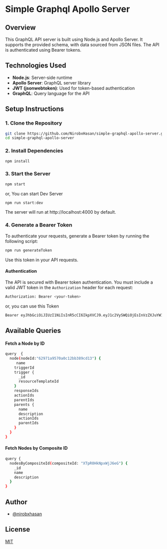 # Simple Graphql Apollo Server

## Overview

This GraphQL API server is built using Node.js and Apollo Server. It supports the provided schema, with data sourced from JSON files. The API is authenticated using Bearer tokens.

## Technologies Used

- **Node.js**: Server-side runtime
- **Apollo Server**: GraphQL server library
- **JWT (jsonwebtoken)**: Used for token-based authentication
- **GraphQL**: Query language for the API

## Setup Instructions

### 1. Clone the Repository

```bash
git clone https://github.com/NirobxHasan/simple-graphql-apollo-server.git
cd simple-graphql-apollo-server
```

### 2. Install Dependencies

```bash
npm install
```

### 3. Start the Server

```bash
npm start
```

or, You can start Dev Server

```bash
npm run start:dev
```

The server will run at http://localhost:4000 by default.

### 4. Generate a Bearer Token

To authenticate your requests, generate a Bearer token by running the following script:

```bash
npm run generateToken
```

Use this token in your API requests.

#### Authentication

The API is secured with Bearer token authentication. You must include a valid JWT token in the `Authorization` header for each request:

```bash
Authorization: Bearer <your-token>
```

or, you can use this Token

```bash
Bearer eyJhbGciOiJIUzI1NiIsInR5cCI6IkpXVCJ9.eyJ1c2VySWQiOjEsInVzZXJuYW1lIjoidGhlcmVkaXQiLCJyb2xlIjoiYWRtaW4iLCJpYXQiOjE3Mjg3MjMwODl9.der-VFjad6dGVImSju8l7QH558ehJjYfPt0G0w5qWUc
```

## Available Queries

#### Fetch a Node by ID

```bash
query  {
  node(nodeId:"62971a9570a0c12bb389cd13") {
     name
    triggerId
    trigger {
      _id
      resourceTemplateId
    }
    responseIds
    actionIds
    parentIds
    parents {
      name
      description
      actionIds
      parentIds
    }
  }
}
```

#### Fetch Nodes by Composite ID

```bash
query {
  nodesByCompositeId(compositeId: "XTpR0HkNpxWjJ6eG") {
    _id
    name
    description
  }
}
```

## Author

- [@nirobxhasan](https://www.github.com/nirobxhasan)

## License

[MIT](https://choosealicense.com/licenses/mit/)
